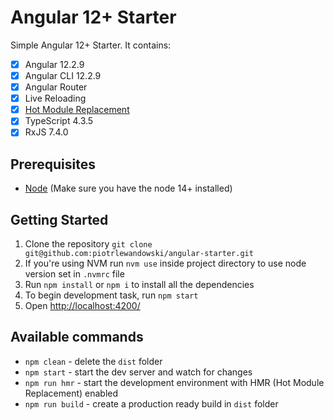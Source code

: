 # Angular 12+ Starter

Simple Angular 12+ Starter. It contains:
- [x] Angular 12.2.9
- [x] Angular CLI 12.2.9
- [x] Angular Router
- [x] Live Reloading
- [x] [Hot Module Replacement](https://github.com/angular/angular-cli/wiki/stories-configure-hmr)
- [x] TypeScript 4.3.5
- [x] RxJS 7.4.0

## Prerequisites

* [Node](https://nodejs.org/) (Make sure you have the node 14+ installed)

## Getting Started

1. Clone the repository `git clone git@github.com:piotrlewandowski/angular-starter.git`
2. If you're using NVM run `nvm use` inside project directory to use node version set in `.nvmrc` file
3. Run `npm install` or `npm i` to install all the dependencies
4. To begin development task, run `npm start`
5. Open [http://localhost:4200/](http://localhost:4200/)

## Available commands

- `npm clean` - delete the `dist` folder
- `npm start` - start the dev server and watch for changes
- `npm run hmr` - start the development environment with HMR (Hot Module Replacement) enabled
- `npm run build` - create a production ready build in `dist` folder
